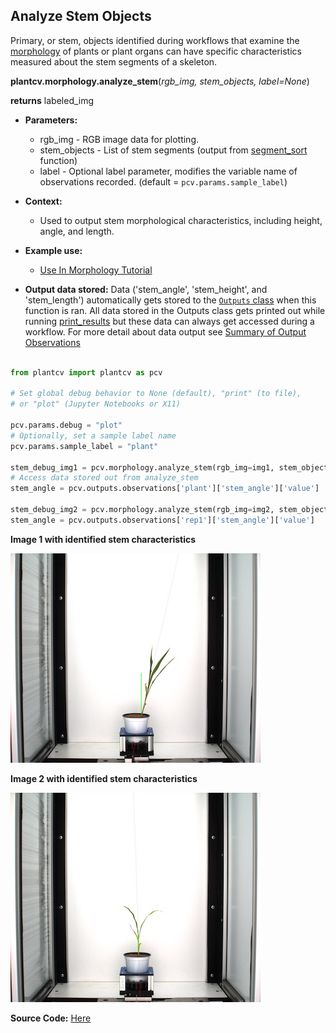 ## Analyze Stem Objects

Primary, or stem, objects identified during workflows that examine the [morphology](tutorials/morphology_tutorial.md) of 
plants or plant organs can have specific characteristics measured about the stem segments of a skeleton.

**plantcv.morphology.analyze_stem**(*rgb_img, stem_objects, label=None*)

**returns** labeled_img

- **Parameters:**
    - rgb_img      - RGB image data for plotting.
    - stem_objects - List of stem segments (output from [segment_sort](segment_sort.md) function)
    - label        - Optional label parameter, modifies the variable name of observations recorded. (default = `pcv.params.sample_label`)
- **Context:**
    - Used to output stem morphological characteristics, including height, angle, and length.
- **Example use:**
    - [Use In Morphology Tutorial](tutorials/morphology_tutorial.md)


- **Output data stored:** Data ('stem_angle', 'stem_height', and 'stem_length') 
    automatically gets stored to the [`Outputs` class](outputs.md) when this function is ran. 
    All data stored in the Outputs class gets printed out while running [print_results](print_results.md) but
    these data can always get accessed during a workflow. For more detail about data output see 
    [Summary of Output Observations](output_measurements.md#summary-of-output-observations)
    
```python

from plantcv import plantcv as pcv

# Set global debug behavior to None (default), "print" (to file), 
# or "plot" (Jupyter Notebooks or X11)

pcv.params.debug = "plot"
# Optionally, set a sample label name
pcv.params.sample_label = "plant"
    
stem_debug_img1 = pcv.morphology.analyze_stem(rgb_img=img1, stem_objects=stem_objects1)
# Access data stored out from analyze_stem
stem_angle = pcv.outputs.observations['plant']['stem_angle']['value']

stem_debug_img2 = pcv.morphology.analyze_stem(rgb_img=img2, stem_objects=stem_objects2, label="rep1")
stem_angle = pcv.outputs.observations['rep1']['stem_angle']['value']

```

**Image 1 with identified stem characteristics**

![Screenshot](img/documentation_images/analyze_stem/143_segmented_angles.jpg)

**Image 2 with identified stem characteristics**

![Screenshot](img/documentation_images/analyze_stem/218_segmented_angles.jpg)

**Source Code:** [Here](https://github.com/danforthcenter/plantcv/blob/main/plantcv/plantcv/morphology/analyze_stem.py)
